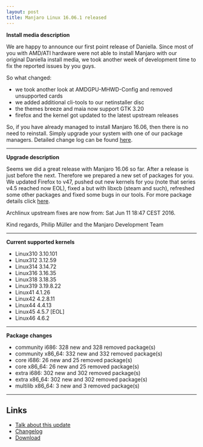 ```yaml
---
layout: post
title: Manjaro Linux 16.06.1 released
---
```


**Install media description**

We are happy to announce our first point release of Daniella. Since most of you with AMD/ATI hardware were not able to install Manjaro with our original Daniella install media, we took another week of development time to fix the reported issues by you guys.

So what changed:

- we took another look at AMDGPU-MHWD-Config and removed unsupported cards
- we added additional cli-tools to our netinstaller disc
- the themes breeze and maia now support GTK 3.20
- firefox and the kernel got updated to the latest upstream releases

So, if you have already managed to install Manjaro 16.06, then there is no need to reinstall. Simply upgrade your system with one of our package managers. Detailed change log can be found [here](https://sourceforge.net/projects/manjarolinux/files/release/16.06.1/manjaro-16.06-16.06.1-change.log).

---

**Upgrade description**

Seems we did a great release with Manjaro 16.06 so far. After a release is just before the next. Therefore we prepared a new set of packages for you. We updated Firefox to v47, pushed out new kernels for you (note that series v4.5 reached now EOL), fixed a but with libxcb (steam and such), refreshed some other packages and fixed some bugs in our tools. For more package details click [here](https://gist.githubusercontent.com/philmmanjaro/f9983918a9b1d628b7686266d5a0f47b/raw/a6775496e5ed9ff92018f4b7ee505c78c3431d98/update-2016-06-11.txt).

Archlinux upstream fixes are now from: Sat Jun 11 18:47 CEST 2016.

Kind regards,
Philip Müller and the Manjaro Development Team

---

**Current supported kernels**

* Linux310 3.10.101
* Linux312 3.12.59
* Linux314 3.14.72
* Linux316 3.16.35
* Linux318 3.18.35
* Linux319 3.19.8.22
* Linux41  4.1.26
* Linux42  4.2.8.11
* Linux44  4.4.13
* Linux45  4.5.7 [EOL]
* Linux46  4.6.2

---

**Package changes**

* community i686:  328 new and 328 removed package(s)
* community x86_64:  332 new and 332 removed package(s)
* core i686:  26 new and 25 removed package(s)
* core x86_64:  26 new and 25 removed package(s)
* extra i686:  302 new and 302 removed package(s)
* extra x86_64:  302 new and 302 removed package(s)
* multilib x86_64:  3 new and 3 removed package(s)

---

## Links

* [Talk about this update](https://forum.manjaro.org/t/stable-release-manjaro-16-06-1/3868)
* [Changelog](https://gist.githubusercontent.com/philmmanjaro/f9983918a9b1d628b7686266d5a0f47b/raw/a6775496e5ed9ff92018f4b7ee505c78c3431d98/update-2016-06-11.txt)
* [Download](http://manjaro.github.io/download/) 
